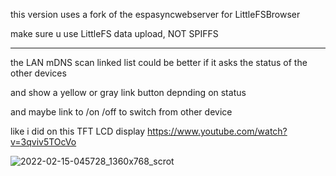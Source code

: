 this version uses a fork of the espasyncwebserver for LittleFSBrowser

make sure u use LittleFS data upload, NOT SPIFFS

---

the LAN mDNS scan linked list could be better if it asks the status of the other devices

and show a yellow or gray link button depnding on status

and maybe link to /on /off to switch from other device

like i did on this TFT LCD display https://www.youtube.com/watch?v=3qviv5TOcVo

![2022-02-15-045728_1360x768_scrot](https://user-images.githubusercontent.com/45427770/153990182-4e595ad1-138c-45d6-97d7-112c2c0ade88.png)
